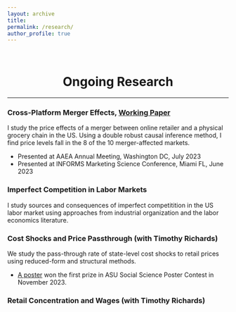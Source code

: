 ```yaml
---
layout: archive
title: 
permalink: /research/
author_profile: true
---
```

<br/> 

<!-- Google Tag Manager (noscript) -->
<noscript><iframe src="https://www.googletagmanager.com/ns.html?id=GTM-PNS829G"
height="0" width="0" style="display:none;visibility:hidden"></iframe></noscript>
<!-- End Google Tag Manager (noscript) -->

# <center> Ongoing Research </center>
- - -

### Cross-Platform Merger Effects, [Working Paper](https://www.dropbox.com/scl/fi/dib71fkr1mr6stb2668qu/Cross_Platforms_Merger_Effects.pdf?rlkey=1sveaxwgmjkq53izu7q6ni9le&dl=0)
I study the price effects of a merger between online retailer and a physical grocery chain in the US. Using a double robust causal inference method, I find price levels fall in the 8 of the 10 merger-affected markets. 
* Presented at AAEA Annual Meeting, Washington DC, July 2023
* Presented at INFORMS Marketing Science Conference, Miami FL, June 2023


### Imperfect Competition in Labor Markets
I study sources and consequences of imperfect competitition in the US labor market using approaches from industrial organization and the labor economics literature. 

### Cost Shocks and Price Passthrough (with Timothy Richards)
We study the pass-through rate of state-level cost shocks to retail prices using reduced-form and structural methods. 
* [A poster](https://issr.asu.edu/Fall_2023_Winners) won the first prize in ASU Social Science Poster Contest in November 2023. 

### Retail Concentration and Wages (with Timothy Richards)

